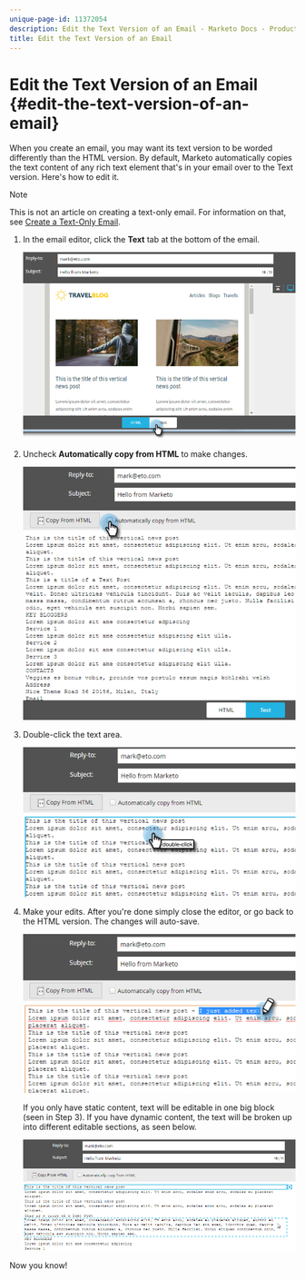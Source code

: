 ```yaml
---
unique-page-id: 11372054
description: Edit the Text Version of an Email - Marketo Docs - Product Documentation
title: Edit the Text Version of an Email
---
```


# Edit the Text Version of an Email {#edit-the-text-version-of-an-email}

When you create an email, you may want its text version to be worded differently than the HTML version. By default, Marketo automatically copies the text content of any rich text element that's in your email over to the Text version. Here's how to edit it.

>[!NOTE]
>
>This is not an article on creating a text-only email. For information on that, see [Create a Text-Only Email](/help/marketo/product-docs/email-marketing/general/creating-an-email/create-a-text-only-email.md).

1. In the email editor, click the **Text** tab at the bottom of the email.

   ![](assets/one-5.png)

1. Uncheck **Automatically copy from HTML** to make changes.

   ![](assets/two-5.png)

1. Double-click the text area.

   ![](assets/three-4.png)

1. Make your edits. After you're done simply close the editor, or go back to the HTML version. The changes will auto-save.

   ![](assets/four-4.png)

   If you only have static content, text will be editable in one big block (seen in Step 3). If you have dynamic content, the text will be broken up into different editable sections, as seen below.

   ![](assets/five-3.png)

Now you know!
